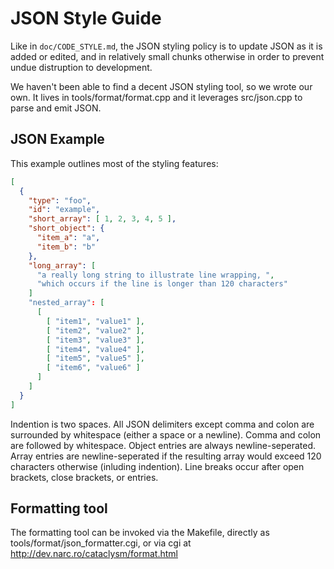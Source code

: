 # JSON Style Guide

Like in `doc/CODE_STYLE.md`, the JSON styling policy is to update JSON as it is added or edited, and in relatively small chunks otherwise in order to prevent undue distruption to development.

We haven't been able to find a decent JSON styling tool, so we wrote our own.  It lives in tools/format/format.cpp and it leverages src/json.cpp to parse and emit JSON.

## JSON Example

This example outlines most of the styling features:

````json
[
  {
    "type": "foo",
    "id": "example",
    "short_array": [ 1, 2, 3, 4, 5 ],
    "short_object": {
      "item_a": "a",
      "item_b": "b"
    },
    "long_array": [
      "a really long string to illustrate line wrapping, ",
      "which occurs if the line is longer than 120 characters"
    ]
    "nested_array": [
      [
        [ "item1", "value1" ],
        [ "item2", "value2" ],
        [ "item3", "value3" ],
        [ "item4", "value4" ],
        [ "item5", "value5" ],
        [ "item6", "value6" ]
      ]
    ]
  }
]
````
Indention is two spaces.
All JSON delimiters except comma and colon are surrounded by whitespace (either a space or a newline).
Comma and colon are followed by whitespace.
Object entries are always newline-seperated.
Array entries are newline-seperated if the resulting array would exceed 120 characters otherwise (inluding indention).
Line breaks occur after open brackets, close brackets, or entries.

## Formatting tool

The formatting tool can be invoked via the Makefile, directly as tools/format/json_formatter.cgi, or via cgi at http://dev.narc.ro/cataclysm/format.html
